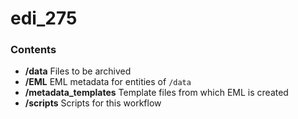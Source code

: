 # edi_275

### Contents

* __/data__ Files to be archived
* __/EML__ EML metadata for entities of `/data`
* __/metadata_templates__ Template files from which EML is created
* __/scripts__ Scripts for this workflow